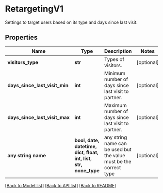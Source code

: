 # RetargetingV1

Settings to target users based on its type and days since last visit.

## Properties
Name | Type | Description | Notes
------------ | ------------- | ------------- | -------------
**visitors_type** | **str** | Types of visitors. | [optional] 
**days_since_last_visit_min** | **int** | Minimum number of days since last visit to partner. | [optional] 
**days_since_last_visit_max** | **int** | Maximum number of days since last visit to partner. | [optional] 
**any string name** | **bool, date, datetime, dict, float, int, list, str, none_type** | any string name can be used but the value must be the correct type | [optional]

[[Back to Model list]](../README.md#documentation-for-models) [[Back to API list]](../README.md#documentation-for-api-endpoints) [[Back to README]](../README.md)


